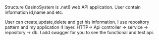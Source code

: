 Structure CasinoSystem is  .net6 web API application.
User contain information id,name and etc.

User can create,update,delete and get his information.
I use repository pattern and my application 4 layer.
HTTP-> Api controller -> service -> repository -> db.
I add swagger for you to see the functional and test api. 
